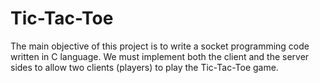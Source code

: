 # Tic-Tac-Toe
The main objective of this project is to write a socket programming code written in C language. We must implement both the client and the server sides to allow two clients (players) to play the Tic-Tac-Toe game.
